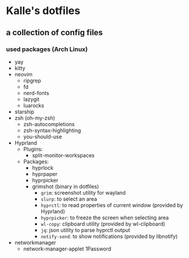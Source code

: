# Kalle's dotfiles
a collection of config files
----------
### used packages (Arch Linux)
- yay
- kitty
- neovim
  - ripgrep
  - fd
  - nerd-fonts
  - lazygit
  - luarocks
- starship
- zsh (oh-my-zsh)
  - zsh-autocompletions
  - zsh-syntax-highlighting
  - you-should-use
- Hyprland
  - Plugins:
    - split-monitor-workspaces
  - Packages:
    - hyprlock
    - hyprpaper
    - hyprpicker
    - grimshot (binary in dotfiles)
      - `grim`: screenshot utility for wayland
      - `slurp`: to select an area
      - `hyprctl`: to read properties of current window (provided by Hyprland)
      - `hyprpicker`: to freeze the screen when selecting area
      - `wl-copy`: clipboard utility (provided by wl-clipboard)
      - `jq`: json utility to parse hyprctl output
      - `notify-send`: to show notifications (provided by libnotify)
- networkmanager
  - network-manager-applet
1Password
